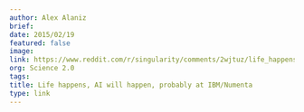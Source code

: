 ```yaml
---
author: Alex Alaniz
brief:
date: 2015/02/19
featured: false
image:
link: https://www.reddit.com/r/singularity/comments/2wjtuz/life_happens_ai_will_happen_probably_at_ibmnumenta/
org: Science 2.0
tags:
title: Life happens, AI will happen, probably at IBM/Numenta
type: link
---
```

